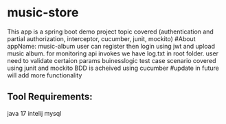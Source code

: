 # music-store

This app is a spring boot demo project
topic covered (authentication and partial authorization, interceptor, cucumber, junit, mockito)
#About
appName: music-album
user can register then login using jwt and upload music album.
for monitoring api invokes we have log.txt in root folder.
user need to validate certaion params 
buinesslogic test case scenario covered using junit and mockito 
BDD is acheived using cucumber
#update
in future will add more functionality

Tool Requirements:
------------------

java 17
intelij
mysql

